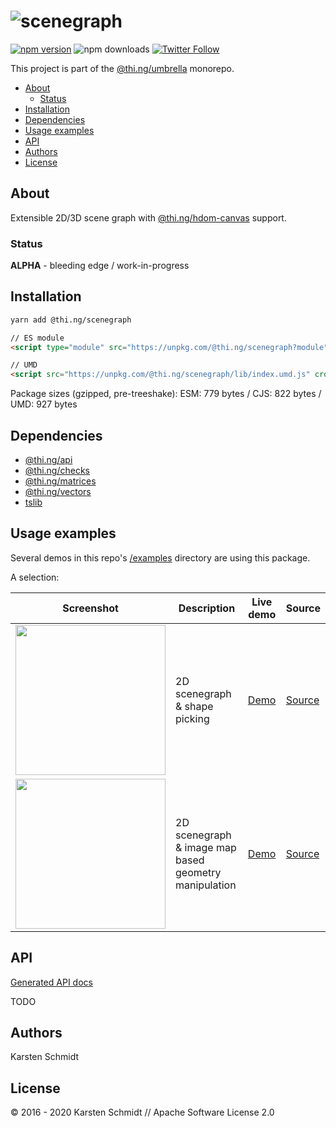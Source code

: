 <!-- This file is generated - DO NOT EDIT! -->

# ![scenegraph](https://media.thi.ng/umbrella/banners/thing-scenegraph.svg?af3d7fd5)

[![npm version](https://img.shields.io/npm/v/@thi.ng/scenegraph.svg)](https://www.npmjs.com/package/@thi.ng/scenegraph)
![npm downloads](https://img.shields.io/npm/dm/@thi.ng/scenegraph.svg)
[![Twitter Follow](https://img.shields.io/twitter/follow/thing_umbrella.svg?style=flat-square&label=twitter)](https://twitter.com/thing_umbrella)

This project is part of the
[@thi.ng/umbrella](https://github.com/thi-ng/umbrella/) monorepo.

- [About](#about)
  - [Status](#status)
- [Installation](#installation)
- [Dependencies](#dependencies)
- [Usage examples](#usage-examples)
- [API](#api)
- [Authors](#authors)
- [License](#license)

## About

Extensible 2D/3D scene graph with [@thi.ng/hdom-canvas](https://github.com/thi-ng/umbrella/tree/develop/packages/hdom-canvas) support.

### Status

**ALPHA** - bleeding edge / work-in-progress

## Installation

```bash
yarn add @thi.ng/scenegraph
```

```html
// ES module
<script type="module" src="https://unpkg.com/@thi.ng/scenegraph?module" crossorigin></script>

// UMD
<script src="https://unpkg.com/@thi.ng/scenegraph/lib/index.umd.js" crossorigin></script>
```

Package sizes (gzipped, pre-treeshake): ESM: 779 bytes / CJS: 822 bytes / UMD: 927 bytes

## Dependencies

- [@thi.ng/api](https://github.com/thi-ng/umbrella/tree/develop/packages/api)
- [@thi.ng/checks](https://github.com/thi-ng/umbrella/tree/develop/packages/checks)
- [@thi.ng/matrices](https://github.com/thi-ng/umbrella/tree/develop/packages/matrices)
- [@thi.ng/vectors](https://github.com/thi-ng/umbrella/tree/develop/packages/vectors)
- [tslib](https://github.com/thi-ng/umbrella/tree/develop/packages/undefined)

## Usage examples

Several demos in this repo's
[/examples](https://github.com/thi-ng/umbrella/tree/develop/examples)
directory are using this package.

A selection:

| Screenshot                                                                                                              | Description                                           | Live demo                                              | Source                                                                              |
| ----------------------------------------------------------------------------------------------------------------------- | ----------------------------------------------------- | ------------------------------------------------------ | ----------------------------------------------------------------------------------- |
| <img src="https://raw.githubusercontent.com/thi-ng/umbrella/develop/assets/examples/scenegraph.png" width="240"/>       | 2D scenegraph & shape picking                         | [Demo](https://demo.thi.ng/umbrella/scenegraph/)       | [Source](https://github.com/thi-ng/umbrella/tree/develop/examples/scenegraph)       |
| <img src="https://raw.githubusercontent.com/thi-ng/umbrella/develop/assets/examples/scenegraph-image.png" width="240"/> | 2D scenegraph & image map based geometry manipulation | [Demo](https://demo.thi.ng/umbrella/scenegraph-image/) | [Source](https://github.com/thi-ng/umbrella/tree/develop/examples/scenegraph-image) |

## API

[Generated API docs](https://docs.thi.ng/umbrella/scenegraph/)

TODO

## Authors

Karsten Schmidt

## License

&copy; 2016 - 2020 Karsten Schmidt // Apache Software License 2.0
